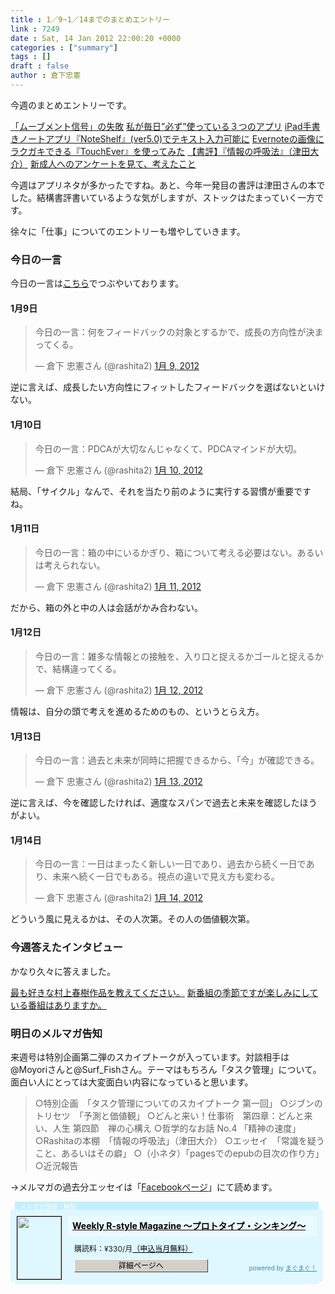 ```yaml
---
title : 1／9~1／14までのまとめエントリー
link : 7249
date : Sat, 14 Jan 2012 22:00:20 +0000
categories : ["summary"]
tags : []
draft : false
author : 倉下忠憲
---
```


今週のまとめエントリーです。

<a href="https://rashita.net/blog/?p=7218">「ムーブメント信号」の失敗</a>
<a href="https://rashita.net/blog/?p=7223">私が毎日”必ず”使っている３つのアプリ</a>
<a href="https://rashita.net/blog/?p=7228">iPad手書きノートアプリ『NoteShelf』(ver5.0)でテキスト入力可能に</a>
<a href="https://rashita.net/blog/?p=7234">Evernoteの画像にラクガキできる『TouchEver』を使ってみた</a>
<a href="https://rashita.net/blog/?p=7242">【書評】『情報の呼吸法』（津田大介）</a>
<a href="https://rashita.net/blog/?p=7246">新成人へのアンケートを見て、考えたこと</a>

今週はアプリネタが多かったですね。あと、今年一発目の書評は津田さんの本でした。結構書評書いているような気がしますが、ストックはたまっていく一方です。

徐々に「仕事」についてのエントリーも増やしていきます。

<h3>今日の一言</h3>
今日の一言は<a href="http://twitter.com/rashita2 ">こちら</a>でつぶやいております。

 
<h4>1月9日</h4>
<blockquote class="twitter-tweet" lang="ja"><p>今日の一言：何をフィードバックの対象とするかで、成長の方向性が決まってくる。</p>&mdash; 倉下 忠憲さん (@rashita2) <a href="https://twitter.com/rashita2/status/156210663470018561" data-datetime="2012-01-09T03:08:19+00:00">1月 9, 2012</a></blockquote>
<script src="//platform.twitter.com/widgets.js" charset="utf-8"></script>
逆に言えば、成長したい方向性にフィットしたフィードバックを選ばないといけない。
<h4>1月10日</h4>
<blockquote class="twitter-tweet" lang="ja"><p>今日の一言：PDCAが大切なんじゃなくて、PDCAマインドが大切。</p>&mdash; 倉下 忠憲さん (@rashita2) <a href="https://twitter.com/rashita2/status/156568918654332929" data-datetime="2012-01-10T02:51:53+00:00">1月 10, 2012</a></blockquote>
<script src="//platform.twitter.com/widgets.js" charset="utf-8"></script>
結局、「サイクル」なんで、それを当たり前のように実行する習慣が重要ですね。
<h4>1月11日</h4>
<blockquote class="twitter-tweet" lang="ja"><p>今日の一言：箱の中にいるかぎり、箱について考える必要はない。あるいは考えられない。</p>&mdash; 倉下 忠憲さん (@rashita2) <a href="https://twitter.com/rashita2/status/156921496873336832" data-datetime="2012-01-11T02:12:54+00:00">1月 11, 2012</a></blockquote>
<script src="//platform.twitter.com/widgets.js" charset="utf-8"></script>
だから、箱の外と中の人は会話がかみ合わない。
<h4>1月12日</h4>
<blockquote class="twitter-tweet" lang="ja"><p>今日の一言：雑多な情報との接触を、入り口と捉えるかゴールと捉えるかで、結構違ってくる。</p>&mdash; 倉下 忠憲さん (@rashita2) <a href="https://twitter.com/rashita2/status/157273817742458880" data-datetime="2012-01-12T01:32:54+00:00">1月 12, 2012</a></blockquote>
<script src="//platform.twitter.com/widgets.js" charset="utf-8"></script>
情報は、自分の頭で考えを進めるためのもの、というとらえ方。
<h4>1月13日</h4>
<blockquote class="twitter-tweet" lang="ja"><p>今日の一言：過去と未来が同時に把握できるから、「今」が確認できる。</p>&mdash; 倉下 忠憲さん (@rashita2) <a href="https://twitter.com/rashita2/status/157639483431452674" data-datetime="2012-01-13T01:45:56+00:00">1月 13, 2012</a></blockquote>
<script src="//platform.twitter.com/widgets.js" charset="utf-8"></script>
逆に言えば、今を確認したければ、適度なスパンで過去と未来を確認したほうがよい。
<h4>1月14日</h4>
<blockquote class="twitter-tweet" lang="ja"><p>今日の一言：一日はまったく新しい一日であり、過去から続く一日であり、未来へ続く一日でもある。視点の違いで見え方も変わる。</p>&mdash; 倉下 忠憲さん (@rashita2) <a href="https://twitter.com/rashita2/status/158018976352448513" data-datetime="2012-01-14T02:53:54+00:00">1月 14, 2012</a></blockquote>
<script src="//platform.twitter.com/widgets.js" charset="utf-8"></script>
どういう風に見えるかは、その人次第。その人の価値観次第。

<h3>今週答えたインタビュー</h3>
かなり久々に答えました。

<a href="http://theinterviews.jp/rashita/2642129">最も好きな村上春樹作品を教えてください。</a>
<a href="http://theinterviews.jp/rashita/2642139">新番組の季節ですが楽しみにしている番組はありますか。</a>

<h3>明日のメルマガ告知</h3>
来週号は特別企画第二弾のスカイプトークが入っています。対談相手は@Moyoriさんと@Surf_Fishさん。テーマはもちろん「タスク管理」について。面白い人にとっては大変面白い内容になっていると思います。

<blockquote>○特別企画　「タスク管理についてのスカイプトーク 第一回」
○ジブンのトリセツ　「予測と価値観」
○どんと来い！仕事術　第四章：どんと来い、人生
第四節　禅の心構え
○哲学的なお話 No.4 「精神の速度」
○Rashitaの本棚　「情報の呼吸法」（津田大介）
○エッセイ　「常識を疑うこと、あるいはその癖」
○（小ネタ）「pagesでのepubの目次の作り方」
○近況報告</blockquote>


→メルマガの過去分エッセイは「<a href="http://www.facebook.com/home.php#!/rashitaportal">Facebookページ</a>」にて読めます。

<div style="width:500px;margin-bottom:20px;">
<div style="height:13px;background:url(http://img.mag2.com/mag2/common/publ/pub-form/wide_b_left_top.gif) no-repeat left top;"><div style="height:13px;background:url(http://img.mag2.com/mag2/common/publ/pub-form/wide_b_right_top.gif) no-repeat right top;"><div style="margin:0 7px;padding-left:8px; height:13px; color:#fff; background:#c2efff url(http://img.mag2.com/mag2/common/publ/pub-form/wide_b_tit.gif) no-repeat left top; font-size:10px;">メルマガ登録・解除</div></div></div>
<div style="padding:10px 0;background:#dff7ff url(http://img.mag2.com/mag2/common/publ/pub-form/wide_b_bg.gif) repeat-x;font-size:12px;"><a href="http://www.mag2.com/m/0001185133.html" style="border:none;"><img src="http://www.mag2.com/images/MagazineCover/0001185133c.png" width="70" height="100" style="margin:0 10px; position:absolute; border:#000 1px solid;" /></a>
<div style="margin:0 10px 0 92px; position:relative; height:95px;">
<div style="padding:8px 7px; background-color: #ebfaff; font-weight:bold; font-size:14px; line-height:1.2;"><a href="http://www.mag2.com/m/0001185133.html" style="color:#000;">Weekly R-style Magazine ～プロトタイプ・シンキング～ </a></div>
<div style="padding:10px 0 0 10px;">購読料：&yen;330/月<a href="http://www.mag2.com/read/charge.html" style="color:#000;">（申込当月無料）</a></div><div style="margin:10px 0 0 10px; height:20px;position:relative;"><a href="http://www.mag2.com/m/0001185133.html" style="color:#000;text-decoration:none;"><span style="padding:2px 70px;border:#404040 1px solid;border-top-color:#fff;border-left-color:#fff;background-color:#d4d0c8;text-align:center;">詳細ページへ</span></a><span style="position:absolute; right:0; bottom:0; color:#3f8ba5; font-size:10px;">powered by <a href="http://www.mag2.com/" target="_blank" style="color:#3f8ba5;">まぐまぐ！</a></span></div></div>
</div>
<div style="height:4px;background:url(http://img.mag2.com/mag2/common/publ/pub-form/wide_b_left_bot.gif) no-repeat left top;"><div style="background:url(http://img.mag2.com/mag2/common/publ/pub-form/wide_b_right_bot.gif) no-repeat right top;"><div style="margin:0 7px;padding-left:8px; height:4px; background-color:#dff7ff; font-size:1px;">&nbsp;</div></div></div>
</div>
